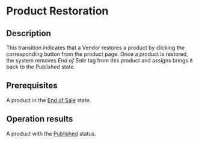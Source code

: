 # Product Restoration
## Description
This transition indicates that a Vendor restores a product by clicking the corresponding button from the product page. Once a product is restored, the system removes *End of Sale* tag from this product and assigns brings it back to the *Published* state.
## Prerequisites
A product in the [End of Sale](s-c-endsale.html) state.
## Operation results
A product with the [Published](s-b-published.html) status.
